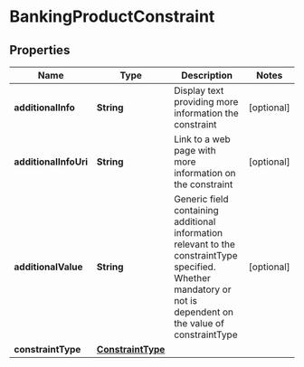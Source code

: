 

# BankingProductConstraint

## Properties

Name | Type | Description | Notes
------------ | ------------- | ------------- | -------------
**additionalInfo** | **String** | Display text providing more information the constraint |  [optional]
**additionalInfoUri** | **String** | Link to a web page with more information on the constraint |  [optional]
**additionalValue** | **String** | Generic field containing additional information relevant to the constraintType specified.  Whether mandatory or not is dependent on the value of constraintType |  [optional]
**constraintType** | [**ConstraintType**](ConstraintType.md) |  | 



